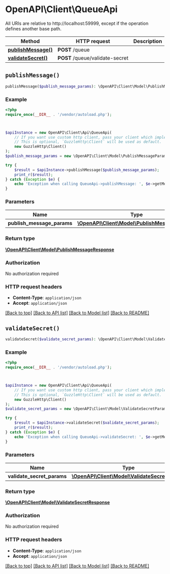 # OpenAPI\Client\QueueApi

All URIs are relative to http://localhost:59999, except if the operation defines another base path.

| Method | HTTP request | Description |
| ------------- | ------------- | ------------- |
| [**publishMessage()**](QueueApi.md#publishMessage) | **POST** /queue |  |
| [**validateSecret()**](QueueApi.md#validateSecret) | **POST** /queue/validate-secret |  |


## `publishMessage()`

```php
publishMessage($publish_message_params): \OpenAPI\Client\Model\PublishMessageResponse
```



### Example

```php
<?php
require_once(__DIR__ . '/vendor/autoload.php');



$apiInstance = new OpenAPI\Client\Api\QueueApi(
    // If you want use custom http client, pass your client which implements `GuzzleHttp\ClientInterface`.
    // This is optional, `GuzzleHttp\Client` will be used as default.
    new GuzzleHttp\Client()
);
$publish_message_params = new \OpenAPI\Client\Model\PublishMessageParams(); // \OpenAPI\Client\Model\PublishMessageParams

try {
    $result = $apiInstance->publishMessage($publish_message_params);
    print_r($result);
} catch (Exception $e) {
    echo 'Exception when calling QueueApi->publishMessage: ', $e->getMessage(), PHP_EOL;
}
```

### Parameters

| Name | Type | Description  | Notes |
| ------------- | ------------- | ------------- | ------------- |
| **publish_message_params** | [**\OpenAPI\Client\Model\PublishMessageParams**](../Model/PublishMessageParams.md)|  | |

### Return type

[**\OpenAPI\Client\Model\PublishMessageResponse**](../Model/PublishMessageResponse.md)

### Authorization

No authorization required

### HTTP request headers

- **Content-Type**: `application/json`
- **Accept**: `application/json`

[[Back to top]](#) [[Back to API list]](../../README.md#endpoints)
[[Back to Model list]](../../README.md#models)
[[Back to README]](../../README.md)

## `validateSecret()`

```php
validateSecret($validate_secret_params): \OpenAPI\Client\Model\ValidateSecretResponse
```



### Example

```php
<?php
require_once(__DIR__ . '/vendor/autoload.php');



$apiInstance = new OpenAPI\Client\Api\QueueApi(
    // If you want use custom http client, pass your client which implements `GuzzleHttp\ClientInterface`.
    // This is optional, `GuzzleHttp\Client` will be used as default.
    new GuzzleHttp\Client()
);
$validate_secret_params = new \OpenAPI\Client\Model\ValidateSecretParams(); // \OpenAPI\Client\Model\ValidateSecretParams

try {
    $result = $apiInstance->validateSecret($validate_secret_params);
    print_r($result);
} catch (Exception $e) {
    echo 'Exception when calling QueueApi->validateSecret: ', $e->getMessage(), PHP_EOL;
}
```

### Parameters

| Name | Type | Description  | Notes |
| ------------- | ------------- | ------------- | ------------- |
| **validate_secret_params** | [**\OpenAPI\Client\Model\ValidateSecretParams**](../Model/ValidateSecretParams.md)|  | |

### Return type

[**\OpenAPI\Client\Model\ValidateSecretResponse**](../Model/ValidateSecretResponse.md)

### Authorization

No authorization required

### HTTP request headers

- **Content-Type**: `application/json`
- **Accept**: `application/json`

[[Back to top]](#) [[Back to API list]](../../README.md#endpoints)
[[Back to Model list]](../../README.md#models)
[[Back to README]](../../README.md)
